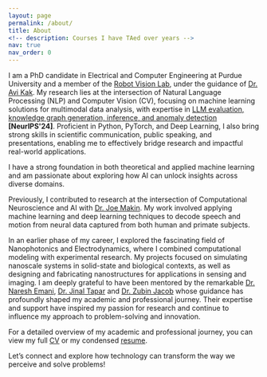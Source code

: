 ```yaml
---
layout: page
permalink: /about/
title: About
<!-- description: Courses I have TAed over years -->
nav: true
nav_order: 0
---
```

I am a PhD candidate in Electrical and Computer Engineering at Purdue University and a member of the [Robot Vision Lab](https://engineering.purdue.edu/RVL/), under the guidance of [Dr. Avi Kak](https://engineering.purdue.edu/kak/). My research lies at the intersection of Natural Language Processing (NLP) and Computer Vision (CV), focusing on machine learning solutions for multimodal data analysis, with expertise in [LLM evaluation, knowledge graph generation, inference, and anomaly detection](https://akamsali.github.io/projects/4_project/) **[NeurIPS'24]**. Proficient in Python, PyTorch, and Deep Learning, I also bring strong skills in scientific communication, public speaking, and presentations, enabling me to effectively bridge research and impactful real-world applications.

I have a strong foundation in both theoretical and applied machine learning and am passionate about exploring how AI can unlock insights across diverse domains.

Previously, I contributed to research at the intersection of Computational Neuroscience and AI with [Dr. Joe Makin](https://engineering.purdue.edu/MakinLab). My work involved applying machine learning and deep learning techniques to decode speech and motion from neural data captured from both human and primate subjects.

In an earlier phase of my career, I explored the fascinating field of Nanophotonics and Electrodynamics, where I combined computational modeling with experimental research. My projects focused on simulating nanoscale systems in solid-state and biological contexts, as well as designing and fabricating nanostructures for applications in sensing and imaging. I am deeply grateful to have been mentored by the remarkable [Dr. Naresh Emani](https://people.iith.ac.in/nke/#about), [Dr. Jinal Tapar](https://www.linkedin.com/in/jinal-tapar-ab3a54123/) and [Dr. Zubin Jacob](https://electrodynamics.org/zjacob) whose guidance has profoundly shaped my academic and professional journey. Their expertise and support have inspired my passion for research and continue to influence my approach to problem-solving and innovation.

For a detailed overview of my academic and professional journey, you can view my full [CV](../assets/pdf/Akshita_Kamsali_CV.pdf) or my condensed [resume](../assets/pdf/Akshita_Kamsali_Resume.pdf).

Let’s connect and explore how technology can transform the way we perceive and solve problems!


